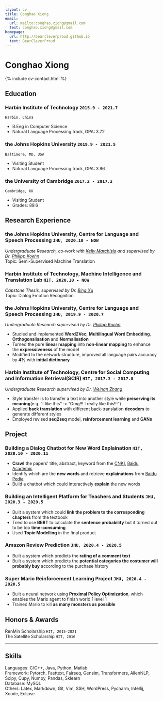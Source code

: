 ```yaml
---
layout: cv
title: Conghao Xiong
email:
  url: mailto:conghao.xiong@gmail.com
  text: conghao.xiong@gmail.com
homepage:
  url: http://bearcleverproud.github.io
  text: BearCleverProud
---
```


# Conghao **Xiong**

<!--
include contact information from the front matter
Supported arguments:
    - homepage: url, text
    - phone
    - email
-->

{% include cv-contact.html %}

## Education

### **Harbin Institute of Technology** `2015.9 - 2021.7`

```
Harbin, China
```

- B.Eng in Computer Science
- Natural Language Processing track, GPA: 3.72

### **the Johns Hopkins University** `2019.9 - 2021.5`

```
Baltimore, MD, USA
```

- Visiting Student
- Natural Language Processing track, GPA: 3.86

### **the University of Cambridge** `2017.2 - 2017.2`

```
Cambridge, UK
```

- Visiting Student
- Grades: 89.6

## Research Experience

### **the Johns Hopkins University, Centre for Language and Speech Processing** `JHU, 2020.10 - NOW`
_Undergraduate Research, co-work with [Kelly Marchisio](https://github.com/kellymarchisio) and supervised by Dr. [Philipp Koehn](http://www.cs.jhu.edu/~phi/)_<br>
Topic: Semi-Supervised Machine Translation

### **Harbin Institute of Technology, Machine Intelligence and Translation Lab** `HIT, 2020.10 - NOW`
_Capstone Thesis, supervised by Dr. [Bing Xu](http://mitlab.hit.edu.cn/2018/0608/c9183a210160/page.htm)_<br>
Topic: Dialog Emotion Recognition

### **the Johns Hopkins University, Centre for Language and Speech Processing** `JHU, 2019.9 - 2020.7`

_Undergraduate Research supervised by Dr. [Philipp Koehn](http://www.cs.jhu.edu/~phi/)_<br>
- Studied and implemented **Word2Vec**, **Multilingual Word Embedding**, **Orthogonalisation** and **Normalisation** <br>
- Turned the pure **linear mapping** into **non‐linear mapping** to enhance the **expressiveness** of the model <br>
- Modified to the network structure, improved all language pairs accuracy by **4%** with **initial dictionary** <br>

### **Harbin Institute of Technology, Centre for Social Computing and Information Retrieval(SCIR)** `HIT, 2017.3 - 2017.8`

_Undergraduate Research supervised by Dr. [Weinan Zhang](http://ir.hit.edu.cn/~wnzhang/)_<br>
- Style transfer is to transfer a text into another style while **preserving its meaning**(e.g. ”I like this” ‐> ”Omg!!! I really like this!!!”) <br>
- Applied **back translation** with different back-translation **decoders** to generate different styles <br>
- Employed revised **seq2seq** model, **reinforcement learning** and **GANs** <br>

## Project

### Building a Dialog Chatbot for New Word Explaination `HIT, 2020.10 - 2020.11` <br>
- **Crawl** the papers' title, abstract, keyword from the [CNKI](https://www.cnki.net), [Baidu Academic](https://xueshu.baidu.com) <br>
- Identify which are the **new words** and retrieve **explainations** from [Baidu Pedia](https://baike.baidu.com) <br>
- Build a chatbot which could interactively **explain** the new words <br>

### Building an Intelligent Platform for Teachers and Students `JHU, 2020.3 - 2020.5` <br>
- Built a system which could **link the problem to the corresponding chapters** from the textbook <br>
- Tried to use **BERT** to calculate the **sentence probability** but it turned out to be too **time-consuming**<br>
- Used **Topic Modelling** in the final product <br>

### Amazon Review Prediction `JHU, 2020.4 - 2020.5` <br>
- Built a system which predicts the **rating of a comment text** <br>
- Built a system which predicts the **potential categories the costumer will probably buy** according to the purchase history <br>

### Super Mario Reinforcement Learning Project `JHU, 2020.4 - 2020.5` <br>
- Built a neural network using **Proximal Policy Optimization**, which enables the Mario agent to finish world 1 level 1 <br>
- Trained Mario to kill **as many monsters as possible**

## Honors & Awards

RenMin Scholarship `HIT, 2015-2021` <br>
The Satellite Scholarship `HIT, 2016` <br>

---

## Skills

Languages: C/C++, Java, Python, Matlab <br>
Framework: Pytorch, Fasttext, Fairseq, Gensim, Transformers, AllenNLP, Scipy, Cupy, Numpy, Pandas, Sklearn <br>
Database: MySQL <br>
Others: Latex, Markdown, Git, Vim, SSH, WordPress, Pycharm, Intellij, Xcode, Eclipse <br>

<!-- ### Footer

Last updated: 19 Oct 2020 -->
